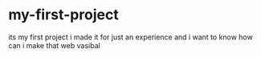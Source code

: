 # my-first-project
its my first project i made it for just an experience
and i want to know how can i make that web vasibal
